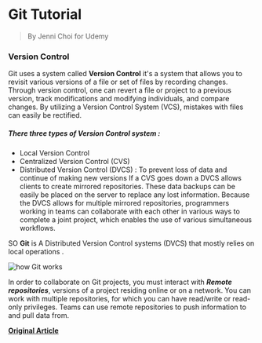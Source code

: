 # Git Tutorial   
 
> By Jenni Choi for Udemy


###  Version Control
Git uses a system called **Version Control** it's a system that allows you to revisit various versions of a file or set of files by recording changes. Through version control, one can revert a file or project to a previous version, track modifications and modifying individuals, and compare changes.
By utilizing a Version Control System (VCS), mistakes with files can easily be rectified.

##### There three types of Version Control system :
- Local Version Control
- Centralized Version Control (CVS)
- Distributed Version Control (DVCS) : To prevent loss of data and continue of making new versions If a CVS goes down  a DVCS allows clients to create mirrored repositories. These data backups can be easily be placed on the server to replace any lost information.
Because the DVCS allows for multiple mirrored repositories, programmers working in teams can collaborate with each other in various ways to complete a joint project, which enables the use of various simultaneous workflows.

SO **Git** is A Distributed Version Control systems (DVCS) that  mostly relies on local operations .

![how Git works](https://blog.udemy.com/wp-content/uploads/2015/08/image066.png)

In order to collaborate on Git projects, you must interact with ***Remote repositories***, versions of a project residing online or on a network. You can work with multiple repositories, for which you can have read/write or read-only privileges. Teams can use remote repositories to push information to and pull data from.
             
**[Original Article](https://blog.udemy.com/git-tutorial-a-comprehensive-guide/)**
